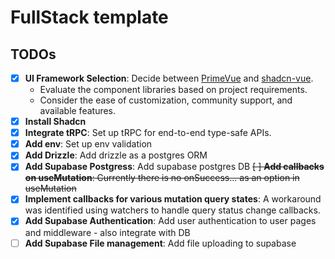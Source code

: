 # FullStack template

## TODOs

- [x] **UI Framework Selection**: Decide between [PrimeVue](https://primevue.org/) and [shadcn-vue](https://www.shadcn-vue.com/).
  - Evaluate the component libraries based on project requirements.
  - Consider the ease of customization, community support, and available features.
- [x] **Install Shadcn**
- [x] **Integrate tRPC**: Set up tRPC for end-to-end type-safe APIs.
- [x] **Add env**: Set up env validation
- [x] **Add Drizzle**: Add drizzle as a postgres ORM
- [x] **Add Supabase Postgress**: Add supabase postgres DB
~~[ ] **Add callbacks on useMutation**: Currently there is no onSuccess... as an option in useMutation~~
- [x] **Implement callbacks for various mutation query states**: A workaround was identified using watchers to handle query status change callbacks.
- [x] **Add Supabase Authentication**: Add user authentication to user pages and middleware - also integrate with DB
- [ ] **Add Supabase File management**: Add file uploading to supabase
